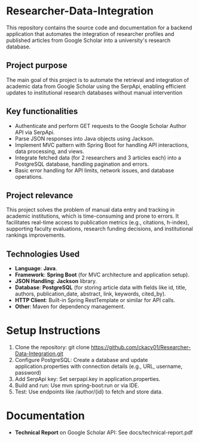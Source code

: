 # Researcher-Data-Integration
This repository contains the source code and documentation for a backend application that automates the integration of researcher profiles and published articles from Google Scholar into a university's research database.
## Project purpose
The main goal of this project is to automate the retrieval and integration of academic data from Google Scholar using the SerpApi, enabling efficient updates to institutional research databases without manual intervention
## Key functionalities
- Authenticate and perform GET requests to the Google Scholar Author API via SerpApi.
- Parse JSON responses into Java objects using Jackson.
- Implement MVC pattern with Spring Boot for handling API interactions, data processing, and views.
- Integrate fetched data (for 2 researchers and 3 articles each) into a PostgreSQL database, handling pagination and errors.
- Basic error handling for API limits, network issues, and database operations.
## Project relevance
This project solves the problem of manual data entry and tracking in academic institutions, which is time-consuming and prone to errors. It facilitates real-time access to publication metrics (e.g., citations, h-index), supporting faculty evaluations, research funding decisions, and institutional rankings improvements.
## Technologies Used
- **Language**: **Java**.
- **Framework**: **Spring Boot** (for MVC architecture and application setup).
- **JSON Handling**: **Jackson** library.
- **Database**: **PostgreSQL** (for storing article data with fields like id, title, authors, publication_date, abstract, link, keywords, cited_by).
- **HTTP Client**: Built-in Spring RestTemplate or similar for API calls.
- **Other**: Maven for dependency management.
# Setup Instructions
1. Clone the repository: git clone https://github.com/ckacy01/Researcher-Data-Integration.git
2. Configure PostgreSQL: Create a database and update application.properties with connection details (e.g., URL, username, password)
3. Add SerpApi key: Set serpapi.key in application.properties.
4. Build and run: Use mvn spring-boot:run or via IDE.
5. Test: Use endpoints like /author/{id} to fetch and store data.
# Documentation
- **Technical Report** on Google Scholar API: See docs/technical-report.pdf
